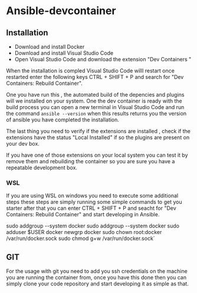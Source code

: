 # Ansible-devcontainer

## Installation

 - Download and install Docker
 - Download and install Visual Studio Code
 - Open Visual Studio Code and download the extension "Dev Containers "

When the installation is compled Visual Studio Code willl restart once restarted  enter the following keys CTRL + SHIFT + P and search for "Dev Containers: Rebuild Container".

One you have run this , the automated build of the depencies and plugins will we installed on your system.
 One the dev container is ready with the build process you can open a new terminal in Visual Studio Code and run the command `ansible --version` when this results returns you the version of ansible you have completed the installation.

  The last thing you need to verify if the extensions are installed , check if the extensions have the status "Local Installed" if so the plugins are present on your dev box.

If you have one of those extensions on your local system you can test it by remove them and rebuilding the container so you are sure you have a repeatable development box.


### WSL

If you are using WSL on windows you need to execute some additional steps these steps are simply running some simple commands to get you starter after that you can enter CTRL + SHIFT + P and seacht for "Dev Containers: Rebuild Container" and start developing in Ansible.

sudo addgroup --system docker
sudo addgroup --system docker
sudo adduser $USER docker
newgrp docker
sudo chown root:docker /var/run/docker.sock
sudo chmod g+w /var/run/docker.sock`

## GIT
For the usage with git you need to add you ssh credentials on the machine you are running the container from, once you have this done then you can simply clone your code repository and start developing it as simple as that.

